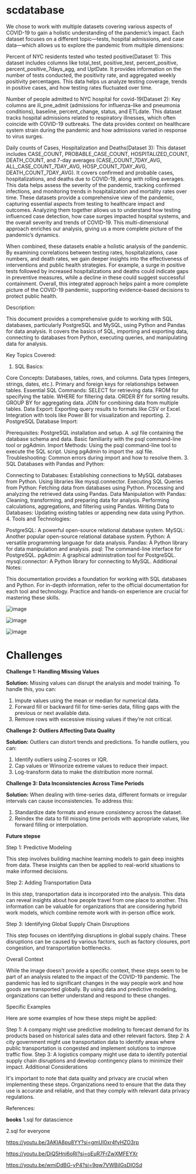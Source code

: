 # scdatabase


We chose to work with multiple datasets covering various aspects of COVID-19 to gain a holistic understanding of the pandemic’s impact. Each dataset focuses on a different topic—tests, hospital admissions, and case data—which allows us to explore the pandemic from multiple dimensions:

Percent of NYC residents tested who tested positive(Dataset 1):
This dataset includes columns like total_test, positive_test, percent_positive, percent_positive_7days_agg, and UptDate. It provides information on the number of tests conducted, the positivity rate, and aggregated weekly positivity percentages. This data helps us analyze testing coverage, trends in positive cases, and how testing rates fluctuated over time.

Number of people admitted to NYC hospital for covid-19(Dataset 2):
Key columns are ili_pne_admit (admissions for influenza-like and pneumonia conditions), baseline, percent_change, status, and ETLdate. This dataset tracks hospital admissions related to respiratory illnesses, which often coincide with COVID-19 outbreaks. The data provides context on healthcare system strain during the pandemic and how admissions varied in response to virus surges.

Daily counts of Cases, Hospitalization and Deaths(Dataset 3):
This dataset includes CASE_COUNT, PROBABLE_CASE_COUNT, HOSPITALIZED_COUNT, DEATH_COUNT, and 7-day averages (CASE_COUNT_7DAY_AVG, ALL_CASE_COUNT_7DAY_AVG, HOSP_COUNT_7DAY_AVG, DEATH_COUNT_7DAY_AVG). It covers confirmed and probable cases, hospitalizations, and deaths due to COVID-19, along with rolling averages. This data helps assess the severity of the pandemic, tracking confirmed infections, and monitoring trends in hospitalization and mortality rates over time.
These datasets provide a comprehensive view of the pandemic, capturing essential aspects from testing to healthcare impact and outcomes. Analyzing them together allows us to understand how testing influenced case detection, how case surges impacted hospital systems, and the overall severity and trends of COVID-19. This multi-dimensional approach enriches our analysis, giving us a more complete picture of the pandemic’s dynamics.

When combined, these datasets enable a holistic analysis of the pandemic. By examining correlations between testing rates, hospitalizations, case numbers, and death rates, we gain deeper insights into the effectiveness of interventions and public health strategies. For example, a surge in positive tests followed by increased hospitalizations and deaths could indicate gaps in preventive measures, while a decline in these could suggest successful containment. Overall, this integrated approach helps paint a more complete picture of the COVID-19 pandemic, supporting evidence-based decisions to protect public health.

Description:

This document provides a comprehensive guide to working with SQL databases, particularly PostgreSQL and MySQL, using Python and Pandas for data analysis. It covers the basics of SQL, importing and exporting data, connecting to databases from Python, executing queries, and manipulating data for analysis.

Key Topics Covered:

1. SQL Basics:

Core Concepts:
Databases, tables, rows, and columns.
Data types (integers, strings, dates, etc.).
Primary and foreign keys for relationships between tables.
Essential SQL Commands:
SELECT for retrieving data.
FROM for specifying the table.
WHERE for filtering data.
ORDER BY for sorting results.
GROUP BY for aggregating data.
JOIN for combining data from multiple tables.
Data Export:
Exporting query results to formats like CSV or Excel.
Integration with tools like Power BI for visualization and reporting.
2. PostgreSQL Database Import:

Prerequisites:
PostgreSQL installation and setup.
A .sql file containing the database schema and data.
Basic familiarity with the psql command-line tool or pgAdmin.
Import Methods:
Using the psql command-line tool to execute the SQL script.
Using pgAdmin to import the .sql file.
Troubleshooting: Common errors during import and how to resolve them.
3. SQL Databases with Pandas and Python:

Connecting to Databases:
Establishing connections to MySQL databases from Python.
Using libraries like mysql.connector.
Executing SQL Queries from Python:
Fetching data from databases using Python.
Processing and analyzing the retrieved data using Pandas.
Data Manipulation with Pandas:
Cleaning, transforming, and preparing data for analysis.
Performing calculations, aggregations, and filtering using Pandas.
Writing Data to Databases:
Updating existing tables or appending new data using Python.
4. Tools and Technologies:

PostgreSQL: A powerful open-source relational database system.
MySQL: Another popular open-source relational database system.
Python: A versatile programming language for data analysis.
Pandas: A Python library for data manipulation and analysis.
psql: The command-line interface for PostgreSQL.
pgAdmin: A graphical administration tool for PostgreSQL.
mysql.connector: A Python library for connecting to MySQL.
Additional Notes:

This documentation provides a foundation for working with SQL databases and Python.
For in-depth information, refer to the official documentation for each tool and technology.
Practice and hands-on experience are crucial for mastering these skills.


![image](https://github.com/user-attachments/assets/c44541f3-06a0-42bf-bc26-cf2803d20598)


![image](https://github.com/user-attachments/assets/d437ef77-2c7d-44b7-91f9-4fa8213868b9)


![image](https://github.com/user-attachments/assets/3b48c275-8c95-401f-a83e-9dc5da7e1faa)


# **Challenges**

**Challenge 1: Handling Missing Values**

**Solution:** Missing values can disrupt the analysis and model training. To handle this, you can:

1. Impute values using the mean or median for numerical data.
2. Forward fill or backward fill for time-series data, filling gaps with the previous or next available data.
3. Remove rows with excessive missing values if they’re not critical.

**Challenge 2: Outliers Affecting Data Quality**

**Solution:** Outliers can distort trends and predictions. To handle outliers, you can:

1. Identify outliers using Z-scores or IQR.
2. Cap values or Winsorize extreme values to reduce their impact.
3. Log-transform data to make the distribution more normal.

**Challenge 3: Data Inconsistencies Across Time Periods**

**Solution:** When dealing with time-series data, different formats or irregular intervals can cause inconsistencies. To address this:

1. Standardize date formats and ensure consistency across the dataset.
2. Reindex the data to fill missing time periods with appropriate values, like forward filling or interpolation.


**Future stepse**


Step 1: Predictive Modeling

This step involves building machine learning models to gain deep insights from data. These insights can then be applied to real-world situations to make informed decisions.

Step 2: Adding Transportation Data

In this step, transportation data is incorporated into the analysis. This data can reveal insights about how people travel from one place to another. This information can be valuable for organizations that are considering hybrid work models, which combine remote work with in-person office work.

Step 3: Identifying Global Supply Chain Disruptions

This step focuses on identifying disruptions in global supply chains. These disruptions can be caused by various factors, such as factory closures, port congestion, and transportation bottlenecks.

Overall Context

While the image doesn't provide a specific context, these steps seem to be part of an analysis related to the impact of the COVID-19 pandemic. The pandemic has led to significant changes in the way people work and how goods are transported globally. By using data and predictive modeling, organizations can better understand and respond to these changes.

Specific Examples

Here are some examples of how these steps might be applied:

Step 1: A company might use predictive modeling to forecast demand for its products based on historical sales data and other relevant factors.
Step 2: A city government might use transportation data to identify areas where public transportation is congested and implement solutions to improve traffic flow.
Step 3: A logistics company might use data to identify potential supply chain disruptions and develop contingency plans to minimize their impact.
Additional Considerations

It's important to note that data quality and privacy are crucial when implementing these steps. Organizations need to ensure that the data they use is accurate and reliable, and that they comply with relevant data privacy regulations.



References:


**books**
1.sql for datascience

2.sql for everyone


https://youtu.be/3AKIA8pu8YY?si=gmUI0xr4fyHZO3rp

https://youtu.be/DiQ5Hni6oRI?si=oEuR7FrZwXMFEYXr

https://youtu.be/wmiDdBG-yP4?si=9qw7VWBiIGsDIOSd
